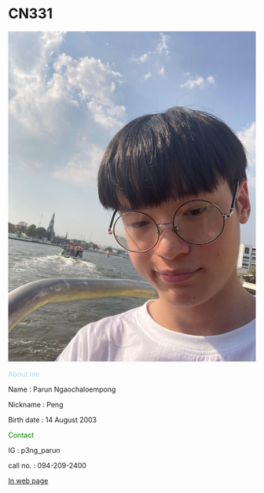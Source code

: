 # CN331

![Peng](pic_of_ms_cn331.jpg)


<p style="color: lightblue;">About me</p>

Name : Parun Ngaochaloempong

Nickname : Peng

Birth date : 14 August 2003

<p style="color: green;">Contact</p>

IG : p3ng_parun

call no. : 094-209-2400

[In web page](https://6510615195.github.io/)